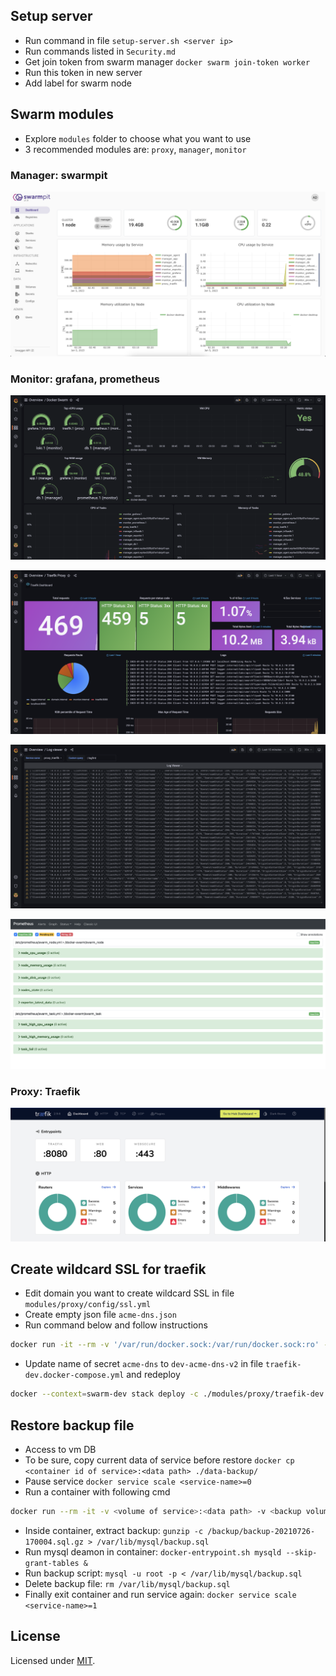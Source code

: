 
## Setup server

- Run command in file `setup-server.sh <server ip>`
- Run commands listed in `Security.md`
- Get join token from swarm manager `docker swarm join-token worker`
- Run this token in new server
- Add label for swarm node

## Swarm modules

- Explore `modules` folder to choose what you want to use
- 3 recommended modules are: `proxy`, `manager`, `monitor`

### Manager: swarmpit

![swarmpit](images/swarmpit.png)

### Monitor: grafana, prometheus

![grafana](images/grafana-swarm.png)

![grafana](images/grafana-proxy.png)

![grafana](images/grafana-log-viewer.png)

![prometheus](images/prometheus-alert.png)

### Proxy: Traefik

![traefik](images/traefik.png)

## Create wildcard SSL for traefik

- Edit domain you want to create wildcard SSL in file `modules/proxy/config/ssl.yml`
- Create empty json file `acme-dns.json`
- Run command below and follow instructions

```bash
docker run -it --rm -v '/var/run/docker.sock:/var/run/docker.sock:ro' -v "$(pwd):/ce" traefik:v2.4 sh -c 'chmod 600 /ce/acme-dns.json && traefik --api --providers.file.filename=/ce/config/ssl.yml --entrypoints.web.address=:80 --certificatesresolvers.dns.acme.email=support@domain.com.vn --certificatesresolvers.dns.acme.storage=/ce/acme-dns.json --certificatesresolvers.dns.acme.dnschallenge=true --certificatesresolvers.dns.acme.dnschallenge.provider=manual --certificatesresolvers.dns.acme.dnschallenge.delaybeforecheck=0 --log'
```

- Update name of secret `acme-dns` to `dev-acme-dns-v2` in file `traefik-dev.docker-compose.yml` and redeploy

```bash
docker --context=swarm-dev stack deploy -c ./modules/proxy/traefik-dev.docker-compose.yml proxy
```

## Restore backup file

- Access to vm DB
- To be sure, copy current data of service before restore `docker cp <container id of service>:<data path> ./data-backup/`
- Pause service `docker service scale <service-name>=0`
- Run a container with following cmd

```bash
docker run --rm -it -v <volume of service>:<data path> -v <backup volume of service>:/backup -u mysql mysql:5.7 bash
```

- Inside container, extract backup: `gunzip -c /backup/backup-20210726-170004.sql.gz > /var/lib/mysql/backup.sql`
- Run mysql deamon in container: `docker-entrypoint.sh mysqld --skip-grant-tables &`
- Run backup script: `mysql -u root -p < /var/lib/mysql/backup.sql`
- Delete backup file: `rm /var/lib/mysql/backup.sql`
- Finally exit container and run service again: `docker service scale <service-name>=1`

## License
Licensed under [MIT](./LICENSE).
